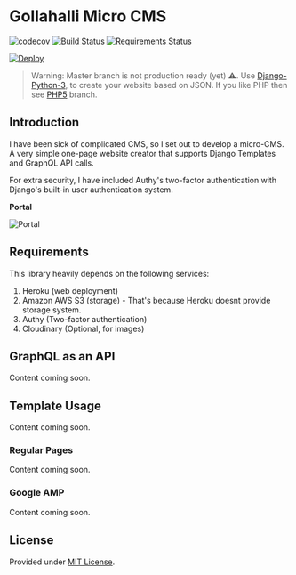 # Gollahalli Micro CMS

[![codecov](https://codecov.io/gh/akshaybabloo/gollahalli-com/branch/master/graph/badge.svg)](https://codecov.io/gh/akshaybabloo/gollahalli-com)
[![Build Status](https://travis-ci.org/akshaybabloo/gollahalli-com.svg?branch=master)](https://travis-ci.org/akshaybabloo/gollahalli-com)
[![Requirements Status](https://requires.io/github/akshaybabloo/gollahalli-com/requirements.svg?branch=master)](https://requires.io/github/akshaybabloo/gollahalli-com/requirements/?branch=master)

[![Deploy](https://www.herokucdn.com/deploy/button.svg)](https://heroku.com/deploy?template=https://github.com/akshaybabloo/gollahalli-com)

> Warning: Master branch is not production ready (yet) :warning:. Use [Django-Python-3](https://github.com/akshaybabloo/gollahalli-com/tree/Django-Python-3), to create your website based on JSON. If you like PHP then see [PHP5](https://github.com/akshaybabloo/gollahalli-com/tree/PHP5) branch.

## Introduction

I have been sick of complicated CMS, so I set out to develop a micro-CMS. A very simple one-page website creator that supports Django Templates and GraphQL API calls.

For extra security, I have included Authy's two-factor authentication with Django's built-in user authentication system.

**Portal**

![Portal](https://raw.githubusercontent.com/akshaybabloo/gollahalli-com/master/screenshot/portal.JPG)

## Requirements

This library heavily depends on the following services:

1. Heroku (web deployment)
2. Amazon AWS S3 (storage) - That's because Heroku doesnt provide storage system.
3. Authy (Two-factor authentication)
4. Cloudinary (Optional, for images)

## GraphQL as an API

Content coming soon.

## Template Usage

Content coming soon.

### Regular Pages

Content coming soon.

### Google AMP

Content coming soon.

## License

Provided under [MIT License](https://github.com/akshaybabloo/gollahalli-com/blob/master/LICENSE.md).
